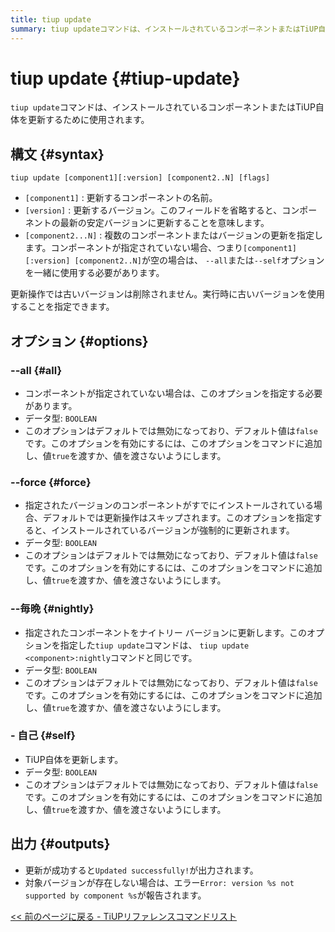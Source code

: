 ```yaml
---
title: tiup update
summary: tiup updateコマンドは、インストールされているコンポーネントまたはTiUP自体を更新するために使用されます。更新するコンポーネントとバージョンを指定し、 --all、 --force、--nightly、--self などのオプションを使用して、更新が成功したかサポートされていないバージョンが出力されます。
---
```


# tiup update {#tiup-update}

`tiup update`コマンドは、インストールされているコンポーネントまたはTiUP自体を更新するために使用されます。

## 構文 {#syntax}

```shell
tiup update [component1][:version] [component2..N] [flags]
```

-   `[component1]` : 更新するコンポーネントの名前。
-   `[version]` : 更新するバージョン。このフィールドを省略すると、コンポーネントの最新の安定バージョンに更新することを意味します。
-   `[component2...N]` : 複数のコンポーネントまたはバージョンの更新を指定します。コンポーネントが指定されていない場合、つまり`[component1][:version] [component2..N]`が空の場合は、 `--all`または`--self`オプションを一緒に使用する必要があります。

更新操作では古いバージョンは削除されません。実行時に古いバージョンを使用することを指定できます。

## オプション {#options}

### &#x20;--all {#all}

-   コンポーネントが指定されていない場合は、このオプションを指定する必要があります。
-   データ型: `BOOLEAN`
-   このオプションはデフォルトでは無効になっており、デフォルト値は`false`です。このオプションを有効にするには、このオプションをコマンドに追加し、値`true`を渡すか、値を渡さないようにします。

### &#x20;--force {#force}

-   指定されたバージョンのコンポーネントがすでにインストールされている場合、デフォルトでは更新操作はスキップされます。このオプションを指定すると、インストールされているバージョンが強制的に更新されます。
-   データ型: `BOOLEAN`
-   このオプションはデフォルトでは無効になっており、デフォルト値は`false`です。このオプションを有効にするには、このオプションをコマンドに追加し、値`true`を渡すか、値を渡さないようにします。

### --毎晩 {#nightly}

-   指定されたコンポーネントをナイトリー バージョンに更新します。このオプションを指定した`tiup update`コマンドは、 `tiup update <component>:nightly`コマンドと同じです。
-   データ型: `BOOLEAN`
-   このオプションはデフォルトでは無効になっており、デフォルト値は`false`です。このオプションを有効にするには、このオプションをコマンドに追加し、値`true`を渡すか、値を渡さないようにします。

### - 自己 {#self}

-   TiUP自体を更新します。
-   データ型: `BOOLEAN`
-   このオプションはデフォルトでは無効になっており、デフォルト値は`false`です。このオプションを有効にするには、このオプションをコマンドに追加し、値`true`を渡すか、値を渡さないようにします。

## 出力 {#outputs}

-   更新が成功すると`Updated successfully!`が出力されます。
-   対象バージョンが存在しない場合は、エラー`Error: version %s not supported by component %s`が報告されます。

[&lt;&lt; 前のページに戻る - TiUPリファレンスコマンドリスト](/tiup/tiup-reference.md#command-list)
